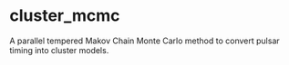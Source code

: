 # cluster_mcmc
A parallel tempered Makov Chain Monte Carlo method to convert pulsar timing into cluster models.
